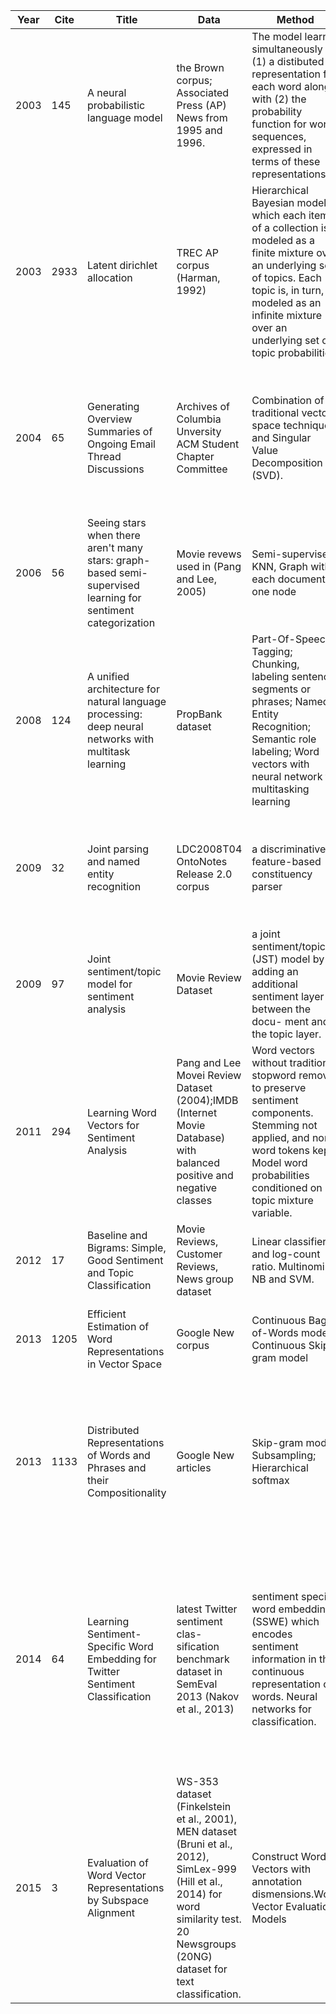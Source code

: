 | Year | Cite | Title                                                                                                        | Data                                                                                                                                                                                        | Method                                                                                                                                                                                                                                | Evaluation                                                                                                                                                                                 |
|------|------|--------------------------------------------------------------------------------------------------------------|---------------------------------------------------------------------------------------------------------------------------------------------------------------------------------------------|---------------------------------------------------------------------------------------------------------------------------------------------------------------------------------------------------------------------------------------|--------------------------------------------------------------------------------------------------------------------------------------------------------------------------------------------|
| 2003 | 145  | A neural probabilistic language model                                                                        | the Brown corpus; Associated Press (AP) News from 1995 and 1996.                                                                                                                            | The model learns simultaneously (1) a distibuted representation for each word along with (2) the probability function for word sequences, expressed in terms of these representations.                                                | improves on state-of-the-art n-gram models, and that the proposed approach allows to take advantage of longer contexts.                                                                    |
| 2003 | 2933 | Latent dirichlet allocation                                                                                  | TREC AP corpus (Harman, 1992)                                                                                                                                                               | Hierarchical Bayesian model in which each item of a collection is modeled as a finite mixture over an underlying set of topics. Each topic is, in turn, modeled as an infinite mixture over an underlying set of topic probabilities. |                                                                                                                                                                                            |
| 2004 | 65   | Generating Overview Summaries of Ongoing Email Thread Discussions                                            | Archives of Columbia Unversity ACM Student Chapter Committee                                                                                                                                | Combination of traditional vector space techniques and Singular Value Decomposition (SVD).                                                                                                                                            | a combination of simple word vector approaches with singular value decomposition approaches do well at extracting discussion issues.                                                       |
| 2006 | 56   | Seeing stars when there aren't many stars: graph-based semi-supervised learning for sentiment categorization | Movie revews used in (Pang and Lee, 2005)                                                                                                                                                   | Semi-supervised, KNN, Graph with each document at one node                                                                                                                                                                            | Achieved better performance than all other methods in all four author corpora                                                                                                              |
| 2008 | 124  | A unified architecture for natural language processing: deep neural networks with multitask learning         | PropBank dataset                                                                                                                                                                            | Part-Of-Speech Tagging; Chunking, labeling sentence segments or phrases; Named Entity Recognition; Semantic role labeling; Word vectors with neural network for multitasking learning                                                 | Improve the SRL(Semantic Role Labeling) performance                                                                                                                                        |
| 2009 | 32   | Joint parsing and named entity recognition                                                                   | LDC2008T04 OntoNotes Release 2.0 corpus                                                                                                                                                     | a discriminative feature-based constituency parser                                                                                                                                                                                    | improvements of up to 1.36% absolute F1 for parsing, and up to 9.0% F1 for named entity recognition                                                                                        |
| 2009 | 97   | Joint sentiment/topic model for sentiment analysis                                                           | Movie Review Dataset                                                                                                                                                                        | a joint sentiment/topic (JST) model by adding an additional sentiment layer between the docu- ment and the topic layer.                                                                                                               | Unsupervised. Accuracy is lower but close to other listed methods.                                                                                                                         |
| 2011 | 294  | Learning Word Vectors for Sentiment Analysis                                                                 | Pang and Lee Movei Review Dataset (2004);IMDB (Internet Movie Database) with balanced positive and negative classes                                                                         | Word vectors without traditional stopword removal to preserve sentiment components. Stemming not applied, and non-word tokens kept. Model word probabilities conditioned on topic mixture variable.                                   | Both models (w/wo sentiment term) perform better than LSA. Improvement over the bag-of-word baseline.                                                                                      |
| 2012 | 17   | Baseline and Bigrams: Simple, Good Sentiment and Topic Classification                                        | Movie Reviews, Customer Reviews, News group dataset                                                                                                                                         | Linear classifier and log-count ratio. Multinominal NB and SVM.                                                                                                                                                                       | NB better at sentiment snippet task; SVM better at full-length review.                                                                                                                     |
| 2013 | 1205 | Efficient Estimation of Word Representations in Vector Space                                                 | Google New corpus                                                                                                                                                                           | Continuous Bag-of-Words model; Continuous Skip-gram model                                                                                                                                                                             | large improvements in accuracy at much lower computational cost                                                                                                                            |
| 2013 | 1133 | Distributed Representations of Words and Phrases and their Compositionality                                  | Google New articles                                                                                                                                                                         | Skip-gram model; Subsampling; Hierarchical softmax                                                                                                                                                                                    | Large amount of training data is crucial to increase the accuracy. A big Skip-gram model outperform all previously published word representation methods.                                  |
| 2014 | 64   | Learning Sentiment-Specific Word Embedding for Twitter Sentiment Classification                              | latest Twitter sentiment clas- sification benchmark dataset in SemEval 2013 (Nakov et al., 2013)                                                                                            | sentiment specific word embedding (SSWE) which encodes sentiment information in the continuous representation of words. Neural networks for classification.                                                                           | (1) the SSWE feature preforms comparably with hand-crafted freatrures in the top-performed system; (2) the performance is futhre improved by concatenating SSWE with existing feature set. |
| 2015 | 3    | Evaluation of Word Vector Representations by Subspace Alignment                                              | WS-353 dataset (Finkelstein et al., 2001), MEN dataset (Bruni et al., 2012), SimLex-999 (Hill et al., 2014) for word similarity test. 20 Newsgroups (20NG) dataset for text classification. | Construct Word Vectors with annotation dismensions.Word Vector Evaluation Models                                                                                                                                                      | Pearson correlation for intrinsic and extrinsic score r = 0.87                                                                                                                             |

